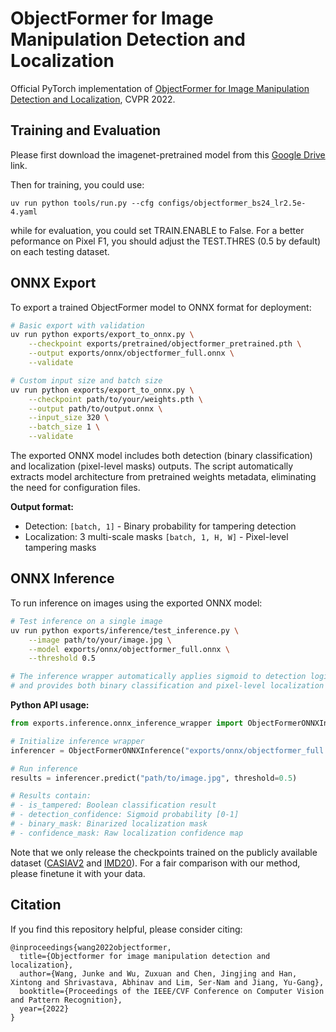 # ObjectFormer for Image Manipulation Detection and Localization

Official PyTorch implementation of [ObjectFormer for Image Manipulation Detection and Localization](https://arxiv.org/abs/2203.14681), CVPR 2022.

## Training and Evaluation

Please first download the imagenet-pretrained model from this [Google Drive](https://drive.google.com/file/d/1I-H58ldwwvoKD1GX0jdlNJGA9hqgYNKy/view?usp=sharing) link.

Then for training, you could use:

```
uv run python tools/run.py --cfg configs/objectformer_bs24_lr2.5e-4.yaml
```

while for evaluation, you could set TRAIN.ENABLE to False. For a better peformance on Pixel F1, you should adjust the TEST.THRES (0.5 by default) on each testing dataset.

## ONNX Export

To export a trained ObjectFormer model to ONNX format for deployment:

```bash
# Basic export with validation
uv run python exports/export_to_onnx.py \
    --checkpoint exports/pretrained/objectformer_pretrained.pth \
    --output exports/onnx/objectformer_full.onnx \
    --validate

# Custom input size and batch size
uv run python exports/export_to_onnx.py \
    --checkpoint path/to/your/weights.pth \
    --output path/to/output.onnx \
    --input_size 320 \
    --batch_size 1 \
    --validate
```

The exported ONNX model includes both detection (binary classification) and localization (pixel-level masks) outputs. The script automatically extracts model architecture from pretrained weights metadata, eliminating the need for configuration files.

**Output format:**
- Detection: `[batch, 1]` - Binary probability for tampering detection
- Localization: 3 multi-scale masks `[batch, 1, H, W]` - Pixel-level tampering masks

## ONNX Inference

To run inference on images using the exported ONNX model:

```bash
# Test inference on a single image
uv run python exports/inference/test_inference.py \
    --image path/to/your/image.jpg \
    --model exports/onnx/objectformer_full.onnx \
    --threshold 0.5

# The inference wrapper automatically applies sigmoid to detection logits
# and provides both binary classification and pixel-level localization
```

**Python API usage:**
```python
from exports.inference.onnx_inference_wrapper import ObjectFormerONNXInference

# Initialize inference wrapper
inferencer = ObjectFormerONNXInference("exports/onnx/objectformer_full.onnx")

# Run inference
results = inferencer.predict("path/to/image.jpg", threshold=0.5)

# Results contain:
# - is_tampered: Boolean classification result
# - detection_confidence: Sigmoid probability [0-1]  
# - binary_mask: Binarized localization mask
# - confidence_mask: Raw localization confidence map
```

Note that we only release the checkpoints trained on the publicly available dataset ([CASIAV2](https://drive.google.com/file/d/1vd7o7JI-_EukyplskeuSWuham4iCWuTq/view?usp=sharing) and [IMD20](https://drive.google.com/file/d/1IWQvoMl9iaefCLbF5gXVbdB2ICfSXLPP/view?usp=sharing)). For a fair comparison with our method, please finetune it with your data.

## Citation
If you find this repository helpful, please consider citing:
```
@inproceedings{wang2022objectformer,
  title={Objectformer for image manipulation detection and localization},
  author={Wang, Junke and Wu, Zuxuan and Chen, Jingjing and Han, Xintong and Shrivastava, Abhinav and Lim, Ser-Nam and Jiang, Yu-Gang},
  booktitle={Proceedings of the IEEE/CVF Conference on Computer Vision and Pattern Recognition},
  year={2022}
}
```
